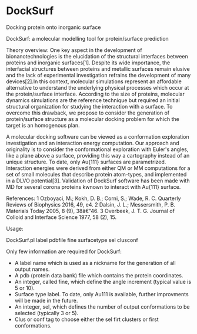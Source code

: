 # DockSurf
Docking protein onto inorganic surface

DockSurf: a molecular modelling tool for protein/surface prediction

Theory overview:
One key aspect in the development of bionanotechnologies is the elucidation of the structural interfaces between proteins and inorganic surfaces[1]. Despite its wide importance, the interfacial structures between proteins and metallic surfaces remain elusive and the lack of experimental investigation refrains the development of many devices[2].In this context, molecular simulations represent an affordable alternative to understand the underlying physical processes which occur at the protein/surface interface. According to the size of proteins, molecular dynamics simulations are the reference technique but required an initial structural organization for studying the interaction with a surface. To overcome this drawback, we propose to consider the generation of protein/surface structure as a molecular docking problem for which the target is an homogenous plan.

A molecular docking software can be viewed as a conformation exploration investigation and an interaction energy computation. Our approach and originality is to consider the conformational exploration with Euler's angles, like a plane above a surface, providing this way a cartography instead of an unique structure. To date, only Au{111} surfaces are parametrized. Interaction energies were derived from either QM or MM computations for a set of small molecules that describe protein atom-types, and implemented in a DLVO potential[3]. Validation of DockSurf software has been made with MD for several corona proteins kwnown to interact with Au{111} surface.

References:
1 Ozboyaci, M.; Kokh, D. B.; Corni, S.; Wade, R. C. Quarterly Reviews of Biophysics 2016, 49, e4.
2 Dalsin, J. L.; Messersmith, P. B. Materials Today 2005, 8 (9), 38â€“46.
3 Overbeek, J. T. G. Journal of Colloid and Interface Science 1977, 58 (2), 15.

Usage: 

DockSurf.pl label pdbfile fine surfacetype sel clusconf

Only few information are required for DockSurf:
- A label name which is used as a nickname for the generation of all output names.
- A pdb (protein data bank) file which contains the protein coordinates.
- An integer, called fine, which define the angle increment (typical value is 5 or 10).
- Surface type label. To date, only Au111 is available, further improvments will be made in the future.
- An integer, sel, which defines the number of output conformations to be selected (typically 3 or 5).
- Clus or conf tag to choose either the sel firt clusters or first conformations.


